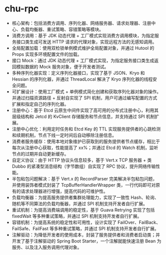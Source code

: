 # chu-rpc
*   核心架构：包括消费方调用、序列化器、网络服务器、请求处理器、注册中心、负载均衡器、重试策略、容错策略等模块。
*   消费方调用：基于 JDK 动态代理 + 工厂模式实现消费方调用模块，为指定服务接口类生成可发送 HTTP 请求的代理对象，实现远程方法的无感知调用。
*   全局配置加载：使用双检锁单例模式维护全局配置对象，并通过 Hutool 的 Props 实现多环境配置文件的加载。
*   接口 Mock：通过 JDK 动态代理 + 工厂模式实现，为指定服务接口类生成返回模拟数据的 Mock 服务对象，便于开发者测试。
*   多种序列化器实现：定义序列化器接口，实现了基于 JSON、Kryo 和 Hessian 的序列化器，并通过 ThreadLocal 解决了 Kryo 序列化器的线程安全问题。
*   可扩展设计：使用工厂模式 + 单例模式简化创建和获取序列化器对象的操作。并通过扫描资源路径 + 反射自实现了 SPI 机制，用户可通过编写配置的方式扩展和指定自己的序列化器。
*   注册中心：基于 Etcd 云原生中间件实现了高可用的分布式注册中心，利用其层级结构和 Jetcd 的 KvClient 存储服务和节点信息，并支持通过 SPI 机制扩展。
*   注册中心优化：利用定时任务和 Etcd Key 的 TTL 实现服务提供者的心跳检测和续期机制，节点下线一定时间后自动移除注册信息。
*   消费者服务缓存：使用本地对象维护已获取到的服务提供者节点缓存，相比于每次从注册中心获取，性能提高了 xx%；并通过 Etcd 的 Watch 机制，监听节点的过期并自动更新缓存。
*   自定义协议：由于 HTTP 协议头信息较多，基于 Vert.x TCP 服务器 + 类 Dubbo 的紧凑型消息结构（字节数组）自实现了 RPC 协议，提升网络传输性能。
*   半包粘包问题解决：基于 Vert.x 的 RecordParser 完美解决半包粘包问题，并使用装饰者模式封装了 TcpBufferHandlerWrapper 类，一行代码即可对原有的请求处理器进行增强，提高代码的可维护性。
*   负载均衡器：为提高服务提供者集群处理能力，实现了一致性 Hash、轮询、随机等不同算法的负载均衡器，并通过 SPI 机制支持开发者自行扩展。
*   重试机制：为提高消费端调用的稳定性，基于 Guava Retrying 实现了包括 fixedWait 等多种重试策略，并通过 SPI 机制支持开发者自行扩展。
*   容错机制：为提高系统的稳定性和可用性，设计实现了 FailOver、FailBack、FailSafe、FailFast 等多种重试策略，并通过 SPI 机制支持开发者自行扩展。
*   注解驱动：为降低开发者的使用成本，封装了服务提供者和消费者启动类；并开发了基于注解驱动的 Spring Boot Starter，一个注解就能快速注册 Bean 为服务、以及注入服务调用代理对象。
